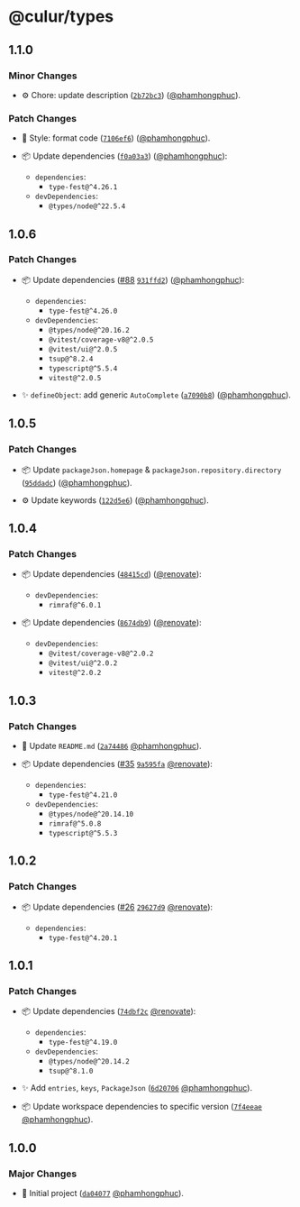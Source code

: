 # @culur/types

## 1.1.0

### Minor Changes

- ⚙️ Chore: update description ([`2b72bc3`](https://github.com/culur/culur/commit/2b72bc3549b77b20a88764b326cb277e0b3bc58f)) ([@phamhongphuc](https://github.com/phamhongphuc)).

### Patch Changes

- 🎨 Style: format code ([`7106ef6`](https://github.com/culur/culur/commit/7106ef687bd13fe3e695a241a95bb2168ef67d25)) ([@phamhongphuc](https://github.com/phamhongphuc)).

- 📦 Update dependencies ([`f0a03a3`](https://github.com/culur/culur/commit/f0a03a33fbca1233f3d4fecb2e47d6adde48ae6f)) ([@phamhongphuc](https://github.com/phamhongphuc)):

  - `dependencies`:
    - `type-fest@^4.26.1`
  - `devDependencies`:
    - `@types/node@^22.5.4`

## 1.0.6

### Patch Changes

- 📦 Update dependencies ([#88](https://github.com/culur/culur/pull/88) [`931ffd2`](https://github.com/culur/culur/commit/931ffd24457c410ee28a3a38fef93a97527a85d6)) ([@phamhongphuc](https://github.com/phamhongphuc)):

  - `dependencies`:
    - `type-fest@^4.26.0`
  - `devDependencies`:
    - `@types/node@^20.16.2`
    - `@vitest/coverage-v8@^2.0.5`
    - `@vitest/ui@^2.0.5`
    - `tsup@^8.2.4`
    - `typescript@^5.5.4`
    - `vitest@^2.0.5`

- ✨ `defineObject`: add generic `AutoComplete` ([`a7090b8`](https://github.com/culur/culur/commit/a7090b8cc085784b78517e2a9a73a63ab9f64b18)) ([@phamhongphuc](https://github.com/phamhongphuc)).

## 1.0.5

### Patch Changes

- 📦 Update `packageJson.homepage` & `packageJson.repository.directory` ([`95ddadc`](https://github.com/culur/culur/commit/95ddadc3dc22af28bb67ff55d02b366176e8685f)) ([@phamhongphuc](https://github.com/phamhongphuc)).

- ⚙️ Update keywords ([`122d5e6`](https://github.com/culur/culur/commit/122d5e69a98a821ede2c5c60db5169f45c6b3fc1)) ([@phamhongphuc](https://github.com/phamhongphuc)).

## 1.0.4

### Patch Changes

- 📦 Update dependencies ([`48415cd`](https://github.com/culur/culur/commit/48415cd678f229f7de42a24141ebf6ab76aa2d19)) ([@renovate](https://github.com/apps/renovate)):

  - `devDependencies`:
    - `rimraf@^6.0.1`

- 📦 Update dependencies ([`8674db9`](https://github.com/culur/culur/commit/8674db941572a49cc16a9c53e981fed32e8aebcf)) ([@renovate](https://github.com/apps/renovate)):

  - `devDependencies`:
    - `@vitest/coverage-v8@^2.0.2`
    - `@vitest/ui@^2.0.2`
    - `vitest@^2.0.2`

## 1.0.3

### Patch Changes

- 📝 Update `README.md` ([`2a74486`](https://github.com/culur/culur/commit/2a744863a5ba8378906547713fde5033ea85939c) [@phamhongphuc](https://github.com/phamhongphuc)).

- 📦 Update dependencies ([#35](https://github.com/culur/culur/pull/35) [`9a595fa`](https://github.com/culur/culur/commit/9a595fae5f9505e9afdc872a2f670c08bb53d419) [@renovate](https://github.com/apps/renovate)):

  - `dependencies`:
    - `type-fest@^4.21.0`
  - `devDependencies`:
    - `@types/node@^20.14.10`
    - `rimraf@^5.0.8`
    - `typescript@^5.5.3`

## 1.0.2

### Patch Changes

- 📦 Update dependencies ([#26](https://github.com/culur/culur/pull/26) [`29627d9`](https://github.com/culur/culur/commit/29627d9f3d8966a6010e89fb79c61efd9aa3ba69) [@renovate](https://github.com/apps/renovate)):

  - `dependencies`:
    - `type-fest@^4.20.1`

## 1.0.1

### Patch Changes

- 📦 Update dependencies ([`74dbf2c`](https://github.com/culur/culur/commit/74dbf2c0050b30e9289aa7879c4cbb9ac103f4d3) [@renovate](https://github.com/apps/renovate)):

  - `dependencies`:
    - `type-fest@^4.19.0`
  - `devDependencies`:
    - `@types/node@^20.14.2`
    - `tsup@^8.1.0`

- ✨ Add `entries`, `keys`, `PackageJson` ([`6d20706`](https://github.com/culur/culur/commit/6d20706b7325101ea152b1ce6576c6d83deaaea0) [@phamhongphuc](https://github.com/phamhongphuc)).

- 📦 Update workspace dependencies to specific version ([`7f4eeae`](https://github.com/culur/culur/commit/7f4eeae4fa2c2dbed218675e8ce2cc91ca0bc4c3) [@phamhongphuc](https://github.com/phamhongphuc)).

## 1.0.0

### Major Changes

- 🎉 Initial project ([`da04077`](https://github.com/culur/culur/commit/da04077fb6051a7654da7f3df07de0e6ab9011d5) [@phamhongphuc](https://github.com/phamhongphuc)).
